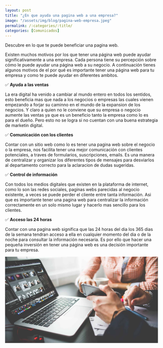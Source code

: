 ```yaml
---
layout: post
title: "¿En que ayuda una pagina web a una empresa?"
image: "/assets/img/blog/pagina-web-empresa.jpeg"
permalink: /:categories/:title/
categories: [Comunicados]
---
```


Descubre en lo que te puede beneficiar una pagina web.


Existen muchos motivos por los que tener una página web puede ayudar significativamente a una empresa. Cada persona tiene su percepción sobre cómo le puede ayudar una página web a su negocio. A continuación tienes algunos motivos de el por qué es importante tener una página web para tu empresa y como te puede ayudar en diferentes ambitos.

✅ **Ayuda a las ventas**

La era digital ha venido a cambiar al mundo entero en todos los sentidos, esto beneficia mas que nada a los negocios o empresas las cuales vienen empezando a forjar su caminno en el mundo de la expansion de los negocios. Y claro a quien no le conviene que su empresa o negocio aumente las ventas ya que es un beneficio tanto la empresa como lo es para el dueño. Pero esto no se logra si no cuentan con una buena estrategia de marketin digital.

✅ **Comunicación con los clientes** 

Contar con un sitio web como lo es tener una pagina web sobre el negocio o la empresa, nos facilita tener una mejor comunicación con clientes potenciales, a traves de formularios, suscripciones, emails. Es una manera de centralizar y organizar los diferentes tipos de mensajes para desviarlos al departamento correcto para la aclaracion de dudas sugeridas.

✅ **Control de información**

Con todos los medios digitales que existen en la plataforma de internet, como lo son las redes sociales, paginas webs parecidas al negocio existente, a veces se puede perder el cliente entre tanta información. Asi que es importante tener una pagina web para centralizar la información correctamente en un solo mismo lugar y hacerlo mas sencillo para los clientes.

✅ **Acceso las 24 horas**

Contar con una pagina web significa que las 24 horas del dia los 365 dias de la semana tendran acceso a ella en cualquier momento del dia o de la noche para consultar la información necesaria. Es por ello que hacer una pequeña inversión en tener una página web es una decisión importante para tu empresa.

<img src="/assets/img/blog/empresa-razones.jpg" class="img-fluid" alt="Beneficio de una pagina web">